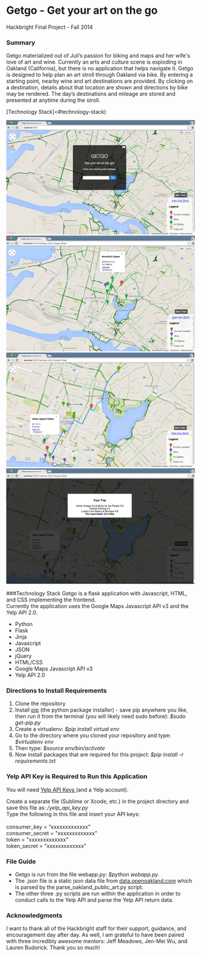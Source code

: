 Getgo - Get your art on the go
=====

Hackbright Final Project - Fall 2014

<h3><strong>Summary</strong></h3>
Getgo materialized out of Juli’s passion for biking and maps and her wife's love of art and wine. Currently an arts and culture scene is exploding in Oakland (California), but there is no application that helps navigate it. Getgo is designed to help plan an art stroll through Oakland via bike. By entering a starting point, nearby wine and art destinations are provided.  By clicking on a destination, details about that location are shown and directions by bike may be rendered.  The day’s destinations and mileage are stored and presented at anytime during the stroll.</div><br>

[Technology Stack]<#technology-stack)

![Homepage screenshot](/static/css/screenshots/homepage.png)<br>
![Address Entered screenshot](/static/css/screenshots/address_entered.png)<br>
![Directions screenshot](/static/css/screenshots/directions.png)<br>
![Stroll screenshot](/static/css/screenshots/stroll.png)<br>

###Technology Stack
Getgo is a flask application with Javascript, HTML, and CSS implementing the frontend.  
Currently the application uses the Google Maps Javascript API v3 and the Yelp API 2.0.<br>

<ul><li>Python</li>
<li>Flask</li>
<li>Jinja</li>
<li>Javascript</li>
<li>JSON</li>
<li>jQuery</li>
<li>HTML/CSS</li>
<li>Google Maps Javascript API v3</li>
<li>Yelp API 2.0</li></ul></div>



<h3><strong>Directions to Install Requirements</strong></h3>
  <ol><li>Clone the repository</li>
    <li>Install <a href="http://pip.readthedocs.org/en/latest/installing.html">pip</a> (the python package installer) - save pip anywhere you like, then run it from the terminal (you will likely need sudo before): <em>$sudo get-pip.py</em> </li>
    <li>Create a virtualenv: <em>$pip install virtual env</em></li>
    <li>Go to the directory where you cloned your repository and type: <em>$virtualenv env</em></li>
    <li>Then type: <em>$source env/bin/activate</em></li>
    <li>Now install packages that are required for this project: <em>$pip install -r requirements.txt</em></li></ol>

<h3><strong>Yelp API Key is Required to Run this Application</strong></h3>
You will need <a href="http://www.yelp.com/developers/documentation/v2/overview"> Yelp API Keys </a> (and a Yelp account).<br>

Create a separate file (Sublime or Xcode, etc.) in the project directory and save this file as: <em>/yelp_api_key.py</em><br> Type the following in this file and insert your API keys:<br>
<br>
consumer_key = “xxxxxxxxxxxxx"<br>
consumer_secret = "xxxxxxxxxxxxx"<br>
token = "xxxxxxxxxxxxx"<br>
token_secret = "xxxxxxxxxxxxx"<br>


<h3><strong>File Guide</strong></h3>
<ul><li>Getgo is run from the file webapp.py: <em>$python webapp.py.</em></li>
<li>The .json file is a static json data file from  <a href="http://data.openoakland.org/group/infrastructure?f[0]=field_tags%3A111">data.openoakland.com</a> which is parsed by the parse_oakland_public_art.py script.</li>
<li>The other three .py scripts are run within the application in order to conduct calls to the Yelp API and parse the Yelp API return data.</li></ul>

<h3><strong>Acknowledgments</strong></h3>
I want to thank all of the Hackbright staff for their support, guidance, and encouragement day after day.  As well, I am grateful to have been paired with three incredibly awesome mentors: Jeff Meadows, Jen-Mei Wu, and Lauren Budorick. Thank you so much! 
